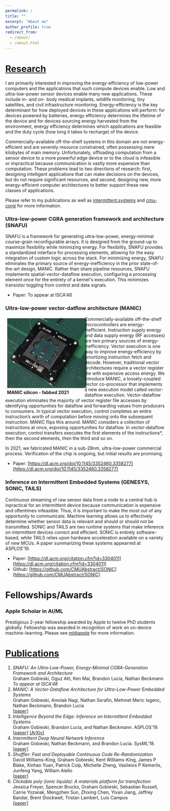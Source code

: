 ```yaml
---
permalink: /
title: ""
excerpt: "About me"
author_profile: true
redirect_from: 
  - /about/
  - /about.html
---
```


# [Research](#research)
I am primarily interested in improving the energy-efficiency of low-power computers and the applications that such compute devices enable. Low and ultra-low-power sensor devices enable many new applications. These include in- and on- body medical implants, wildlife monitoring, tiny satellites, and civil infrastructure monitoring. Energy-efficiency is the key determinant for how deployed devices in these applications will perform: for devices powered by batteries, energy efficiency determines the lifetime of the device and for devices sourcing energy harvested from the environment, energy efficiency determines which applications are feasible and the duty cycle (how long it takes to recharge) of the device. 

Commercially-available off-the-shelf systems in this domain are not energy-efficient and are severely resource constrained, often possessing mere kilobytes of main memory. Unfortunately, offloading computation from a sensor device to a more powerful edge device or to the cloud is infeasible or impractical because communication is vastly more expensive than computation. These problems lead to two directions of research: first, designing intelligent applications that can make decisions on the devices, but do not require significant resources, and second, designing new, more energy-efficient computer architectures to better support these new classes of applications.

Please refer to my publications as well as [intermittent.systems](http://www.intermittent.systems/) and [cmu-corgi](https://cmu-corgi.github.io/) for more information.

### Ultra-low-power CGRA generation framework and architecture (SNAFU)
SNAFU is a framework for generating ultra-low-power, energy-minimal course-grain reconfigurable arrays. It is designed from the ground-up to maximize flexibility while minimizing energy. For flexibility, SNAFU provides a standardized interface for processing elements, allowing for the easy integration of custom logic across the stack. For minimizing energy, SNAFU eliminates the primary source of energy-inefficiency in the prior state-of-the-art design, MANIC. Rather than share pipeline resources, SNAFU implements spatial-vector-dataflow execution, configuring a processing element once for the entirety of a kernel's execution. This minimizes transistor toggling from control and data signals.

- Paper: To appear at ISCA'48

### Ultra-low-power vector-datflow architecture (MANIC)
<figure style="float:left;max-width:250px;margin:0px;">
	<img align="left" src="/files/manic.png" style="padding:0.4em;margin:0px;">
	<figcaption style="padding-left:0.4em;font-weight: bold;">MANIC silicon - fabbed 2021</figcaption>
</figure>
Commercially-available off-the-shelf microcontrollers are energy-inefficient. Instruction supply energy and data supply energy (RF accesses) are two primary sources of energy-inefficiency. Vector execution is one way to improve energy-efficiency by amortizing instruction fetch and decode. However, traditional vector architectures require a vector register file with expensive access energy. We introduce MANIC, a loosely-coupled vector co-processor that implements a new execution model called vector-dataflow execution. Vector-dataflow execution eliminates the majority of vector register file accesses by identifying opportunities for dataflow and forwarding values from producers to consumers. In typical vector execution, control completes an entire instruction’s worth of computation before moving onto the subsequent instruction. MANIC flips this around. MANIC considers a collection of instructions at once, exposing opportunities for dataflow. In vector-dataflow execution, control transfers executes the first elements of the instructions*, then the second elements, then the third and so on. 

In 2021, we fabricated MANIC in a sub-28nm, ultra-low-power commercial process. Verification of the chip is ongoing, but initial results are promising.  
- Paper: [https://dl.acm.org/doi/10.1145/3352460.3358277](https://dl.acm.org/doi/10.1145/3352460.3358277)

### Inference on Intermittent Embedded Systems (GENESYS, SONIC, TAILS)
Continuous streaming of raw sensor data from a node to a central hub is inpractical for an intermittent device because communication is expensive and oftentimes infeasible. Thus, it is important to make the most out of any opportunity to communicate. Machine learning allows us to effectively determine whether sensor data is relevant and should or should not be transmitted. SONIC and TAILS are two runtime systems that make inference on intermittent devices correct and efficient. SONIC is entirely software-based, while TAILS relies upon hardware acceleration available on a variety of new MCUs. A paper summarizing these systems appearred at ASPLOS'19.
- Paper: [https://dl.acm.org/citation.cfm?id=3304011](https://dl.acm.org/citation.cfm?id=3304011)
- Github: [https://github.com/CMUAbstract/SONIC](https://github.com/CMUAbstract/SONIC)

# Fellowships/Awards
### Apple Scholar in AI/ML
Prestigious 2-year fellowship awarded by Apple to twelve PhD students globally. Fellowship was awarded in recognition of work on on-device machine-learning. Please see [ml@apple](https://machinelearning.apple.com/updates/introducing-apple-scholars-aiml) for more information.


# [Publications](#publications)
1. *SNAFU: An Ultra-Low-Power, Energy-Minimal CGRA-Generation Framework and Architecture*  
Graham Gobieski, Oguz Atli, Ken Mai, Brandon Lucia, Nathan Beckmann  
*To appear at ISCA'48*
2. *MANIC: A Vector-Dataflow Architecture for Ultra-Low-Power Embedded Systems*  
Graham Gobieski, Amolak Nagi, Nathan Serafin, Mehmet Meric Isgenc, Nathan Beckmann, Brandon Lucia  
[[paper]](https://dl.acm.org/doi/10.1145/3352460.3358277)
3. *Intelligence Beyond the Edge: Inference on Intermittent Embedded Systems*  
Graham Gobieski, Brandon Lucia, and Nathan Beckmann. ASPLOS'19.  
[[paper]](https://dl.acm.org/citation.cfm?id=3304011) [[ArXiv]](https://arxiv.org/abs/1810.07751)
4. *Intermittent Deep Neural Network Inference*  
Graham Gobieski, Nathan Beckmann, and Brandon Lucia. SysML'18.  
[[paper]](http://www.cs.cmu.edu/~beckmann/publications/papers/2018.sysml.sonic.pdf)
5. *Shuffler: Fast and Deployable Continuous Code Re-Randomization*  
David Williams-King, Graham Gobieski, Kent Williams-King, James P Blake, Xinhao Yuan, Patrick Colp, Michelle Zheng, Vasileios P Kemerlis, Junfeng Yang, William Aiello  
[[paper]](https://www.usenix.org/system/files/conference/osdi16/osdi16-williams-king.pdf)
6. *Clickable poly (ionic liquids): A materials platform for transfection*  
Jessica Freyer, Spencer Brucks, Graham Gobieski, Sebastian Russell, Carrie Yozwiak, Mengzhen Sun, Zhixing Chen, Yivan Jiang, Jeffrey Bandar, Brent Stockwell, Tristan Lambert, Luis Campos  
[[paper]](https://pdfs.semanticscholar.org/9c16/8b43d6ebe66e1c3e4c4a993dddd56594309b.pdf)

